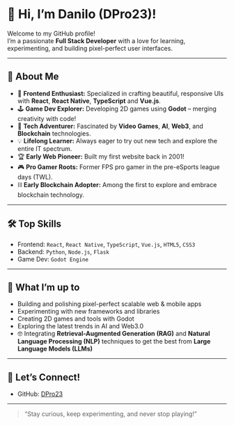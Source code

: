 # 👋 Hi, I’m Danilo (DPro23)!

Welcome to my GitHub profile!  
I’m a passionate **Full Stack Developer** with a love for learning, experimenting, and building pixel-perfect user interfaces.  

---

## 🚀 About Me

- 🎨 **Frontend Enthusiast:** Specialized in crafting beautiful, responsive UIs with **React**, **React Native**, **TypeScript** and **Vue.js**.
- 🕹️ **Game Dev Explorer:** Developing 2D games using **Godot** – merging creativity with code!
- 🤖 **Tech Adventurer:** Fascinated by **Video Games**, **AI**, **Web3**, and **Blockchain** technologies.
- 💡 **Lifelong Learner:** Always eager to try out new tech and explore the entire IT spectrum.
- 🏆 **Early Web Pioneer:** Built my first website back in 2001!
- 🎮 **Pro Gamer Roots:** Former FPS pro gamer in the pre-eSports league days (TWL).
- ⛓️ **Early Blockchain Adopter:** Among the first to explore and embrace blockchain technology.

---

## 🛠️ Top Skills

- Frontend: `React`, `React Native`, `TypeScript`, `Vue.js`, `HTML5`, `CSS3`
- Backend: `Python`, `Node.js`, `Flask`
- Game Dev: `Godot Engine`

---

## 🌱 What I’m up to

- Building and polishing pixel-perfect scalable web & mobile apps
- Experimenting with new frameworks and libraries
- Creating 2D games and tools with Godot
- Exploring the latest trends in AI and Web3.0
- 🤓 Integrating **Retrieval-Augmented Generation (RAG)** and **Natural Language Processing (NLP)** techniques to get the best from **Large Language Models (LLMs)**

---

## 💬 Let’s Connect!

- GitHub: [DPro23](https://github.com/DPro23)

---

> “Stay curious, keep experimenting, and never stop playing!”
